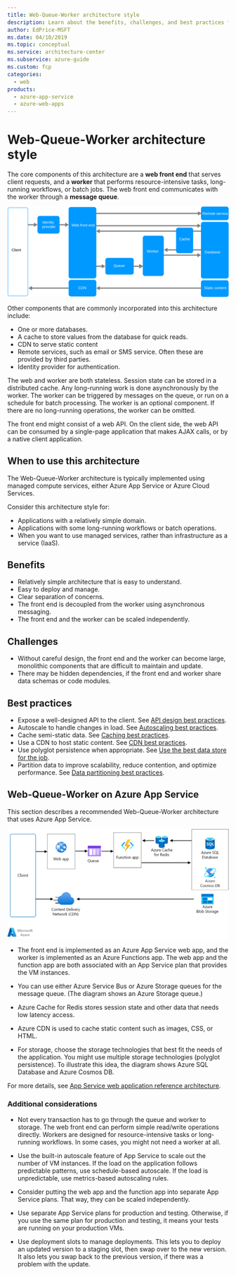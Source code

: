 ```yaml
---
title: Web-Queue-Worker architecture style
description: Learn about the benefits, challenges, and best practices for Web-Queue-Worker architectures on Azure.
author: EdPrice-MSFT
ms.date: 04/10/2019
ms.topic: conceptual
ms.service: architecture-center
ms.subservice: azure-guide
ms.custom: fcp
categories:
  - web 
products:
  - azure-app-service
  - azure-web-apps
---
```


# Web-Queue-Worker architecture style

The core components of this architecture are a **web front end** that serves client requests, and a **worker** that performs resource-intensive tasks, long-running workflows, or batch jobs.  The web front end communicates with the worker through a **message queue**.

![Logical diagram of Web-Queue-Worker architecture style](./images/web-queue-worker-logical.svg)

Other components that are commonly incorporated into this architecture include:

- One or more databases.
- A cache to store values from the database for quick reads.
- CDN to serve static content
- Remote services, such as email or SMS service. Often these are provided by third parties.
- Identity provider for authentication.

The web and worker are both stateless. Session state can be stored in a distributed cache. Any long-running work is done asynchronously by the worker. The worker can be triggered by messages on the queue, or run on a schedule for batch processing. The worker is an optional component. If there are no long-running operations, the worker can be omitted.

The front end might consist of a web API. On the client side, the web API can be consumed by a single-page application that makes AJAX calls, or by a native client application.

## When to use this architecture

The Web-Queue-Worker architecture is typically implemented using managed compute services, either Azure App Service or Azure Cloud Services.

Consider this architecture style for:

- Applications with a relatively simple domain.
- Applications with some long-running workflows or batch operations.
- When you want to use managed services, rather than infrastructure as a service (IaaS).

## Benefits

- Relatively simple architecture that is easy to understand.
- Easy to deploy and manage.
- Clear separation of concerns.
- The front end is decoupled from the worker using asynchronous messaging.
- The front end and the worker can be scaled independently.

## Challenges

- Without careful design, the front end and the worker can become large, monolithic components that are difficult to maintain and update.
- There may be hidden dependencies, if the front end and worker share data schemas or code modules.

## Best practices

- Expose a well-designed API to the client. See [API design best practices][api-design].
- Autoscale to handle changes in load. See [Autoscaling best practices][autoscaling].
- Cache semi-static data. See [Caching best practices][caching].
- Use a CDN to host static content. See [CDN best practices][cdn].
- Use polyglot persistence when appropriate. See [Use the best data store for the job][polyglot].
- Partition data to improve scalability, reduce contention, and optimize performance. See [Data partitioning best practices][data-partition].

## Web-Queue-Worker on Azure App Service

This section describes a recommended Web-Queue-Worker architecture that uses Azure App Service.

![Physical diagram of Web-Queue-Worker architecture style](./images/web-queue-worker-physical.png)

- The front end is implemented as an Azure App Service web app, and the worker is implemented as an Azure Functions app. The web app and the function app are both associated with an App Service plan that provides the VM instances.

- You can use either Azure Service Bus or Azure Storage queues for the message queue. (The diagram shows an Azure Storage queue.)

- Azure Cache for Redis stores session state and other data that needs low latency access.

- Azure CDN is used to cache static content such as images, CSS, or HTML.

- For storage, choose the storage technologies that best fit the needs of the application. You might use multiple storage technologies (polyglot persistence). To illustrate this idea, the diagram shows Azure SQL Database and Azure Cosmos DB.

For more details, see [App Service web application reference architecture][scalable-web-app].

### Additional considerations

- Not every transaction has to go through the queue and worker to storage. The web front end can perform simple read/write operations directly. Workers are designed for resource-intensive tasks or long-running workflows. In some cases, you might not need a worker at all.

- Use the built-in autoscale feature of App Service to scale out the number of VM instances. If the load on the application follows predictable patterns, use schedule-based autoscale. If the load is unpredictable, use metrics-based autoscaling rules.

- Consider putting the web app and the function app into separate App Service plans. That way, they can be scaled independently.

- Use separate App Service plans for production and testing. Otherwise, if you use the same plan for production and testing, it means your tests are running on your production VMs.

- Use deployment slots to manage deployments. This lets you to deploy an updated version to a staging slot, then swap over to the new version. It also lets you swap back to the previous version, if there was a problem with the update.

<!-- links -->

[api-design]: ../../best-practices/api-design.md
[autoscaling]: ../../best-practices/auto-scaling.md
[caching]: ../../best-practices/caching.yml
[cdn]: ../../best-practices/cdn.md
[data-partition]: ../../best-practices/data-partitioning.md
[polyglot]: ../design-principles/use-the-best-data-store.md
[scalable-web-app]: ../../reference-architectures/app-service-web-app/scalable-web-app.yml
